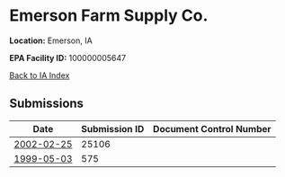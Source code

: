 # Emerson Farm Supply Co.

**Location:** Emerson, IA

**EPA Facility ID:** 100000005647

[Back to IA Index](../../index.md)

## Submissions

| Date | Submission ID | Document Control Number |
|------|--------------|-------------------------|
| [2002-02-25](submissions/25106.md) | 25106 |  |
| [1999-05-03](submissions/575.md) | 575 |  |
